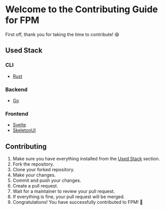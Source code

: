 # Welcome to the Contributing Guide for FPM

First off, thank you for taking the time to contribute! 😄

## Used Stack

### CLI

- [Rust](https://www.rust-lang.org/)

### Backend

- [Go](https://golang.org/)

### Frontend

- [Svelte](https://svelte.dev/)
- [SkeletonUI](https://skeleton.dev/)

## Contributing

1. Make sure you have everything installed from the [Used Stack](#used-stack) section.
2. Fork the repository.
3. Clone your forked repository.
4. Make your changes.
5. Commit and push your changes.
6. Create a pull request.
7. Wait for a maintainer to review your pull request.
8. If everything is fine, your pull request will be merged.
9. Congratulations! You have successfully contributed to FPM! 🎉
